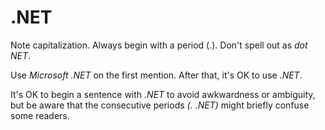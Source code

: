 # .NET

Note capitalization. Always begin with a period (.). Don't spell out as *dot NET*.

Use *Microsoft .NET* on the first mention. After that, it's OK to use *.NET*.

It's OK to begin a sentence with *.NET* to avoid awkwardness or ambiguity, but be aware that the consecutive periods *(. .NET)* might briefly confuse some readers.
